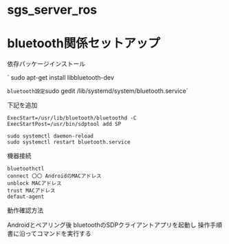 # sgs_server_ros

# bluetooth関係セットアップ

依存パッケージインストール

`
sudo apt-get install libbluetooth-dev

`
bluetooth設定
`sudo gedit /lib/systemd/system/bluetooth.service`

下記を追加
```
ExecStart=/usr/lib/bluetooth/bluetoothd -C
ExecStartPost=/usr/bin/sdptool add SP
```

```
sudo systemctl daemon-reload
sudo systemctl restart bluetooth.service
```

機器接続
```
bluetoothctl
connect 〇〇 AndroidのMACアドレス
unblock MACアドレス
trust MACアドレス
defaut-agent
```

動作確認方法

Androidとペアリング後
bluetoothのSDPクライアントアプリを起動し
操作手順書に沿ってコマンドを実行する
